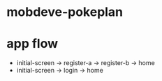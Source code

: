# mobdeve-pokeplan

# app flow
- initial-screen -> register-a -> register-b -> home
- initial-screen -> login -> home
